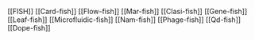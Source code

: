 [[FISH]]
[[Card-fish]]
[[Flow-fish]]
[[Mar-fish]]
[[Clasi-fish]]
[[Gene-fish]]
[[Leaf-fish]]
[[Microfluidic-fish]]
[[Nam-fish]]
[[Phage-fish]]
[[Qd-fish]]
[[Dope-fish]]
